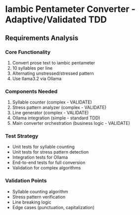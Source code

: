 # Iambic Pentameter Converter - Adaptive/Validated TDD

## Requirements Analysis

### Core Functionality
1. Convert prose text to iambic pentameter
2. 10 syllables per line
3. Alternating unstressed/stressed pattern
4. Use llama3.2 via Ollama

### Components Needed
1. Syllable counter (complex - VALIDATE)
2. Stress pattern analyzer (complex - VALIDATE)
3. Line generator (complex - VALIDATE)
4. Ollama integration (simple - standard TDD)
5. Main converter orchestration (business logic - VALIDATE)

### Test Strategy
- Unit tests for syllable counting
- Unit tests for stress pattern detection
- Integration tests for Ollama
- End-to-end tests for full conversion
- Validation for complex algorithms

### Validation Points
- Syllable counting algorithm
- Stress pattern verification
- Line breaking logic
- Edge cases (punctuation, capitalization)
